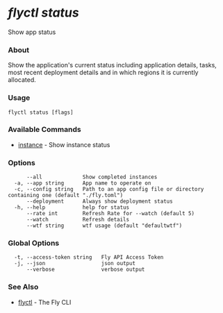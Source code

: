 # _flyctl status_

Show app status

### About

Show the application's current status including application
details, tasks, most recent deployment details and in which regions it is
currently allocated.

### Usage
~~~
flyctl status [flags]
~~~

### Available Commands
* [instance](/docs/flyctl/status-instance/)	 - Show instance status

### Options

~~~
      --all             Show completed instances
  -a, --app string      App name to operate on
  -c, --config string   Path to an app config file or directory containing one (default "./fly.toml")
      --deployment      Always show deployment status
  -h, --help            help for status
      --rate int        Refresh Rate for --watch (default 5)
      --watch           Refresh details
      --wtf string      wtf usage (default "defaultwtf")
~~~

### Global Options

~~~
  -t, --access-token string   Fly API Access Token
  -j, --json                  json output
      --verbose               verbose output
~~~

### See Also

* [flyctl](/docs/flyctl/help/)	 - The Fly CLI

